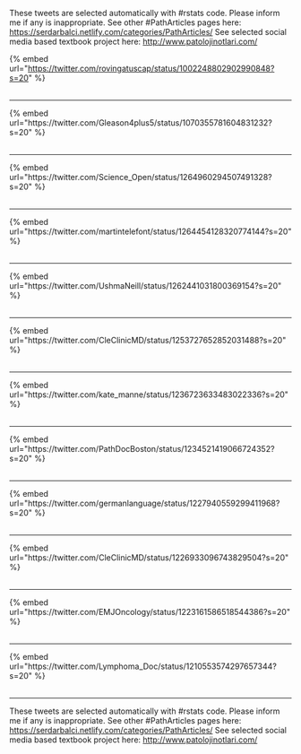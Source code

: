 

These tweets are selected automatically with #rstats code. Please inform me if any is inappropriate.
See other #PathArticles pages here: https://serdarbalci.netlify.com/categories/PathArticles/ 
See selected social media based textbook project here: http://www.patolojinotlari.com/

{% embed url="https://twitter.com/rovingatuscap/status/1002248802902990848?s=20" %}<br>
<br>
<hr>
{% embed url="https://twitter.com/Gleason4plus5/status/1070355781604831232?s=20" %}<br>
<br>
<hr>
{% embed url="https://twitter.com/Science_Open/status/1264960294507491328?s=20" %}<br>
<br>
<hr>
{% embed url="https://twitter.com/martintelefont/status/1264454128320774144?s=20" %}<br>
<br>
<hr>
{% embed url="https://twitter.com/UshmaNeill/status/1262441031800369154?s=20" %}<br>
<br>
<hr>
{% embed url="https://twitter.com/CleClinicMD/status/1253727652852031488?s=20" %}<br>
<br>
<hr>
{% embed url="https://twitter.com/kate_manne/status/1236723633483022336?s=20" %}<br>
<br>
<hr>
{% embed url="https://twitter.com/PathDocBoston/status/1234521419066724352?s=20" %}<br>
<br>
<hr>
{% embed url="https://twitter.com/germanlanguage/status/1227940559299411968?s=20" %}<br>
<br>
<hr>
{% embed url="https://twitter.com/CleClinicMD/status/1226933096743829504?s=20" %}<br>
<br>
<hr>
{% embed url="https://twitter.com/EMJOncology/status/1223161586518544386?s=20" %}<br>
<br>
<hr>
{% embed url="https://twitter.com/Lymphoma_Doc/status/1210553574297657344?s=20" %}<br>
<br>
<hr>


These tweets are selected automatically with #rstats code. Please inform me if any is inappropriate.
See other #PathArticles pages here: https://serdarbalci.netlify.com/categories/PathArticles/ 
See selected social media based textbook project here: http://www.patolojinotlari.com/
